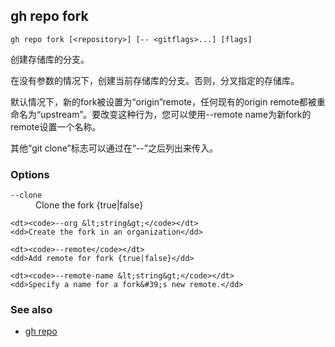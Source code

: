 

## gh repo fork

```
gh repo fork [<repository>] [-- <gitflags>...] [flags]
```

创建存储库的分支。

在没有参数的情况下，创建当前存储库的分支。否则，分叉指定的存储库。

默认情况下，新的fork被设置为“origin”remote，任何现有的origin remote都被重命名为“upstream”。要改变这种行为，您可以使用--remote name为新fork的remote设置一个名称。

其他“git clone”标志可以通过在“--”之后列出来传入。

### Options

<dl class="flags">
	<dt><code>--clone</code></dt>
	<dd>Clone the fork {true|false}</dd>

```
<dt><code>--org &lt;string&gt;</code></dt>
<dd>Create the fork in an organization</dd>

<dt><code>--remote</code></dt>
<dd>Add remote for fork {true|false}</dd>

<dt><code>--remote-name &lt;string&gt;</code></dt>
<dd>Specify a name for a fork&#39;s new remote.</dd>
```

</dl>

### See also

-   [gh repo](./gh_repo)
